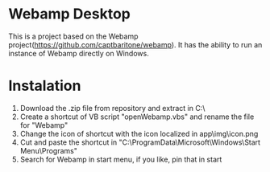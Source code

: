 # Webamp Desktop

This is a project based on the Webamp project(https://github.com/captbaritone/webamp). It has the ability to run an instance of Webamp directly on Windows.

# Instalation
1. Download the .zip file from repository and extract in C:\
2. Create a shortcut of VB script "openWebamp.vbs" and rename the file for "Webamp"
3. Change the icon of shortcut with the icon localized in app\img\icon.png
4. Cut and paste the shortcut in "C:\ProgramData\Microsoft\Windows\Start Menu\Programs"
5. Search for Webamp in start menu, if you like, pin that in start
